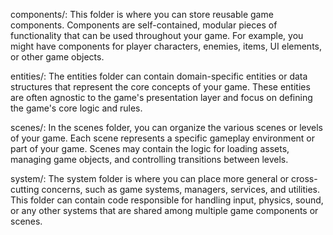 components/: This folder is where you can store reusable game components. Components are self-contained, modular pieces of functionality that can be used throughout your game. For example, you might have components for player characters, enemies, items, UI elements, or other game objects.

entities/: The entities folder can contain domain-specific entities or data structures that represent the core concepts of your game. These entities are often agnostic to the game's presentation layer and focus on defining the game's core logic and rules.

scenes/: In the scenes folder, you can organize the various scenes or levels of your game. Each scene represents a specific gameplay environment or part of your game. Scenes may contain the logic for loading assets, managing game objects, and controlling transitions between levels.

system/: The system folder is where you can place more general or cross-cutting concerns, such as game systems, managers, services, and utilities. This folder can contain code responsible for handling input, physics, sound, or any other systems that are shared among multiple game components or scenes.